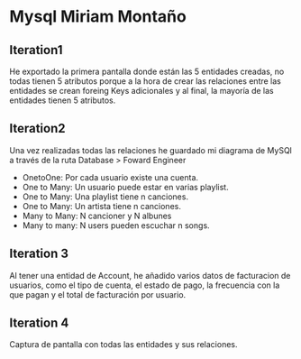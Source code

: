 # Mysql Miriam Montaño

## Iteration1
He exportado la primera pantalla donde están las 5 entidades creadas, no todas tienen 5 atributos porque a la hora de crear las relaciones entre las entidades se crean foreing Keys adicionales y al final, la mayoría de las entidades tienen 5 atributos. 

## Iteration2
Una vez realizadas todas las relaciones he guardado mi diagrama de MySQl a través de la ruta Database > Foward Engineer <br>

* OnetoOne: Por cada usuario existe una cuenta. <br>
* One to Many: Un usuario puede estar en varias playlist. <br>
* One to Many: Una playlist tiene n canciones. <br>
* One to Many: Un artista tiene n canciones. <br>
* Many to Many: N cancioner y N albunes <br>
* Many to many: N users pueden escuchar n songs. <br>

## Iteration 3
Al tener una entidad de Account, he añadido varios datos de facturacion de usuarios, como el tipo de cuenta, el estado de pago, la frecuencia con la que pagan y el total de facturación por usuario. <br>

## Iteration 4
Captura de pantalla con todas las entidades y sus relaciones. <br>